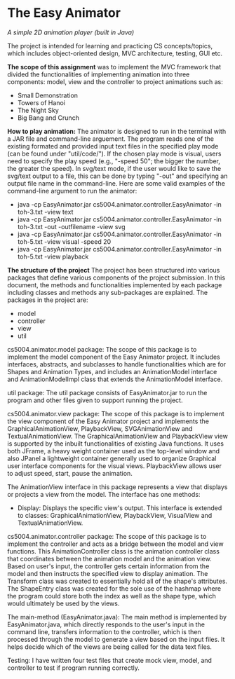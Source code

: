 # The Easy Animator

*A simple 2D animation player (built in Java)*

The project is intended for learning and practicing CS concepts/topics, which includes object-oriented design, MVC architecture, testing, GUI etc. 


**The scope of this assignment** was to implement the MVC framework that divided the functionalities of implementing animation into three components: model, view and the controller to project animations such as:

* Small Demonstration
* Towers of Hanoi
* The Night Sky
* Big Bang and Crunch

**How to play animation:**
The animator is designed to run in the terminal with a JAR file and command-line arguement. The program reads one of the existing formated and provided input text files in the specified play mode (can be found under "util/code/"). If the chosen play mode is visual, users need to specify the play speed (e.g., "-speed 50"; the bigger the number, the greater the speed). In svg/text mode, if the user would like to save the svg/text output to a file, this can be done by typing "-out" and specifying an output file name in the command-line. Here are some valid examples of the command-line argument to run the animator: 

- java -cp EasyAnimator.jar cs5004.animator.controller.EasyAnimator -in toh-3.txt -view text 
- java -cp EasyAnimator.jar cs5004.animator.controller.EasyAnimator -in toh-3.txt -out -outfilename -view svg 
- java -cp EasyAnimator.jar cs5004.animator.controller.EasyAnimator -in toh-5.txt -view visual -speed 20 
- java -cp EasyAnimator.jar cs5004.animator.controller.EasyAnimator -in toh-5.txt -view playback

**The structure of the project**
The project has been structured into various packages that define various components of the project submission. In this document, the methods and functionalities implemented by each package including classes and methods any sub-packages are explained. The packages in the project are:

* model
* controller
* view
* util

cs5004.animator.model package:
The scope of this package is to implement the model component of the Easy Animator project. It includes interfaces, abstracts, and subclasses to handle functionalities which are for Shapes and Animation Types, and includes an AnimationModel interface and AnimationModelImpl class that extends the AnimationModel interface.

util package:
The util package consists of EasyAnimator.jar to run the program and other files given to support running the project.

cs5004.animator.view package:
The scope of this package is to implement the view component of the Easy Animator project and implements the GraphicalAnimationView, PlaybackView, SVGAnimationView and TextualAnimationView. The GraphicalAnimationView and PlaybackView view is supported by the inbuilt functionalities of existing Java functions. It uses both JFrame, a heavy weight container used as the top-level window and also JPanel a lightweight container generally used to organize Graphical user interface components for the visual views. PlaybackView allows user to adjust speed, start, pause the animation.

The AnimationView interface in this package represents a view that displays or projects a view from the model. The interface has one methods:
* Display: Displays the specific view's output.
This interface is extended to classes: GraphicalAnimationView, PlaybackView, VisualView and TextualAnimationView.

cs5004.animator.controller package:
The scope of this package is to implement the controller and acts as a bridge between the model and view functions. This AnimationController class is the animation controller class that coordinates between the animation model and the animation view. Based on user's input, the controller gets certain information from the model and then instructs the specified view to display animation. The Transform class was created to essentially hold all of the shape's attributes. The ShapeEntry class was created for the sole use of the hashmap where the program could store both the index as well as the shape type, which would ultimately be used by the views.

The main-method (EasyAnimator.java): The main method is implemented by EasyAnimator.java, which directly responds to the user's input in the command line, transfers information to the controller, which is then processed through the model to generate a view based on the input files.  It helps decide which of the views are being called for the data text files.


Testing: I have written four test files that create mock view, model, and controller to test if program running correctly.
